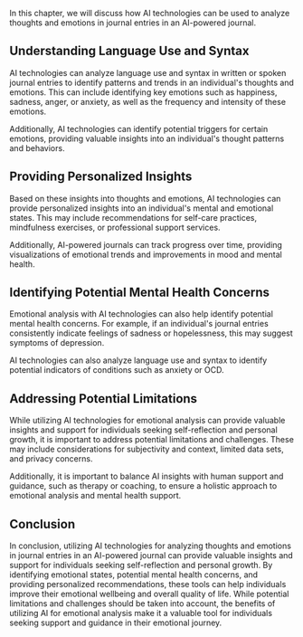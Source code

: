 
In this chapter, we will discuss how AI technologies can be used to analyze thoughts and emotions in journal entries in an AI-powered journal.

Understanding Language Use and Syntax
-------------------------------------

AI technologies can analyze language use and syntax in written or spoken journal entries to identify patterns and trends in an individual's thoughts and emotions. This can include identifying key emotions such as happiness, sadness, anger, or anxiety, as well as the frequency and intensity of these emotions.

Additionally, AI technologies can identify potential triggers for certain emotions, providing valuable insights into an individual's thought patterns and behaviors.

Providing Personalized Insights
-------------------------------

Based on these insights into thoughts and emotions, AI technologies can provide personalized insights into an individual's mental and emotional states. This may include recommendations for self-care practices, mindfulness exercises, or professional support services.

Additionally, AI-powered journals can track progress over time, providing visualizations of emotional trends and improvements in mood and mental health.

Identifying Potential Mental Health Concerns
--------------------------------------------

Emotional analysis with AI technologies can also help identify potential mental health concerns. For example, if an individual's journal entries consistently indicate feelings of sadness or hopelessness, this may suggest symptoms of depression.

AI technologies can also analyze language use and syntax to identify potential indicators of conditions such as anxiety or OCD.

Addressing Potential Limitations
--------------------------------

While utilizing AI technologies for emotional analysis can provide valuable insights and support for individuals seeking self-reflection and personal growth, it is important to address potential limitations and challenges. These may include considerations for subjectivity and context, limited data sets, and privacy concerns.

Additionally, it is important to balance AI insights with human support and guidance, such as therapy or coaching, to ensure a holistic approach to emotional analysis and mental health support.

Conclusion
----------

In conclusion, utilizing AI technologies for analyzing thoughts and emotions in journal entries in an AI-powered journal can provide valuable insights and support for individuals seeking self-reflection and personal growth. By identifying emotional states, potential mental health concerns, and providing personalized recommendations, these tools can help individuals improve their emotional wellbeing and overall quality of life. While potential limitations and challenges should be taken into account, the benefits of utilizing AI for emotional analysis make it a valuable tool for individuals seeking support and guidance in their emotional journey.
